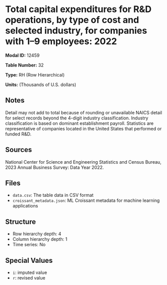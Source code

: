 # Total capital expenditures for R&D operations, by type of cost and selected industry, for companies with 1&#8211;9 employees: 2022

**Modal ID:** 12459

**Table Number:** 32

**Type:** RH (Row Hierarchical)

**Units:** (Thousands of U.S. dollars)

## Notes

Detail may not add to total because of rounding or unavailable NAICS detail for select records beyond the 4-digit industry classification. Industry classification is based on dominant establishment payroll. Statistics are representative of companies located in the United States that performed or funded R&D.

## Sources

National Center for Science and Engineering Statistics and Census Bureau, 2023 Annual Business Survey: Data Year 2022.

## Files

- `data.csv`: The table data in CSV format
- `croissant_metadata.json`: ML Croissant metadata for machine learning applications

## Structure

- Row hierarchy depth: 4
- Column hierarchy depth: 1
- Time series: No

## Special Values

- `i`: imputed value
- `r`: revised value
